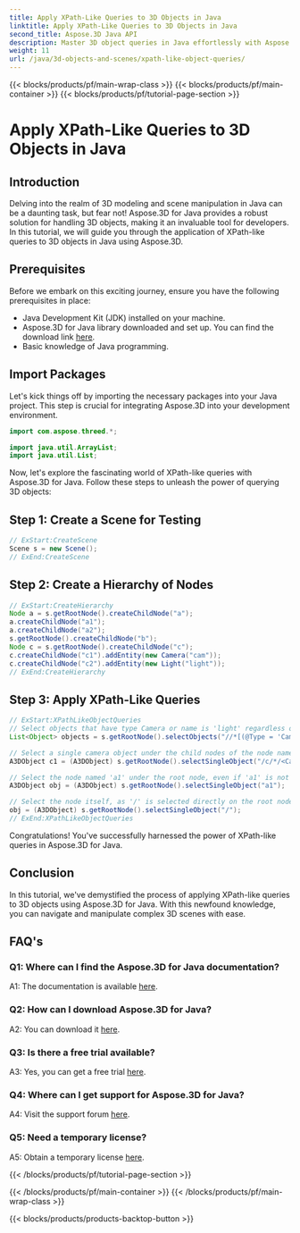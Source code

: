 ```yaml
---
title: Apply XPath-Like Queries to 3D Objects in Java
linktitle: Apply XPath-Like Queries to 3D Objects in Java
second_title: Aspose.3D Java API
description: Master 3D object queries in Java effortlessly with Aspose.3D. Apply XPath-like queries, manipulate scenes, and elevate your 3D development.
weight: 11
url: /java/3d-objects-and-scenes/xpath-like-object-queries/
---
```


{{< blocks/products/pf/main-wrap-class >}}
{{< blocks/products/pf/main-container >}}
{{< blocks/products/pf/tutorial-page-section >}}

# Apply XPath-Like Queries to 3D Objects in Java

## Introduction

Delving into the realm of 3D modeling and scene manipulation in Java can be a daunting task, but fear not! Aspose.3D for Java provides a robust solution for handling 3D objects, making it an invaluable tool for developers. In this tutorial, we will guide you through the application of XPath-like queries to 3D objects in Java using Aspose.3D.

## Prerequisites

Before we embark on this exciting journey, ensure you have the following prerequisites in place:

- Java Development Kit (JDK) installed on your machine.
- Aspose.3D for Java library downloaded and set up. You can find the download link [here](https://releases.aspose.com/3d/java/).
- Basic knowledge of Java programming.

## Import Packages

Let's kick things off by importing the necessary packages into your Java project. This step is crucial for integrating Aspose.3D into your development environment.

```java
import com.aspose.threed.*;

import java.util.ArrayList;
import java.util.List;
```

Now, let's explore the fascinating world of XPath-like queries with Aspose.3D for Java. Follow these steps to unleash the power of querying 3D objects:

## Step 1: Create a Scene for Testing

```java
// ExStart:CreateScene
Scene s = new Scene();
// ExEnd:CreateScene
```

## Step 2: Create a Hierarchy of Nodes

```java
// ExStart:CreateHierarchy
Node a = s.getRootNode().createChildNode("a");
a.createChildNode("a1");
a.createChildNode("a2");
s.getRootNode().createChildNode("b");
Node c = s.getRootNode().createChildNode("c");
c.createChildNode("c1").addEntity(new Camera("cam"));
c.createChildNode("c2").addEntity(new Light("light"));
// ExEnd:CreateHierarchy
```

## Step 3: Apply XPath-Like Queries

```java
// ExStart:XPathLikeObjectQueries
// Select objects that have type Camera or name is 'light' regardless of their location.
List<Object> objects = s.getRootNode().selectObjects("//*[(@Type = 'Camera') or (@Name = 'light')]");

// Select a single camera object under the child nodes of the node named 'c' under the root node
A3DObject c1 = (A3DObject) s.getRootNode().selectSingleObject("/c/*/<Camera>");

// Select the node named 'a1' under the root node, even if 'a1' is not a directly child node
A3DObject obj = (A3DObject) s.getRootNode().selectSingleObject("a1");

// Select the node itself, as '/' is selected directly on the root node
obj = (A3DObject) s.getRootNode().selectSingleObject("/");
// ExEnd:XPathLikeObjectQueries
```

Congratulations! You've successfully harnessed the power of XPath-like queries in Aspose.3D for Java.

## Conclusion

In this tutorial, we've demystified the process of applying XPath-like queries to 3D objects using Aspose.3D for Java. With this newfound knowledge, you can navigate and manipulate complex 3D scenes with ease.

## FAQ's

### Q1: Where can I find the Aspose.3D for Java documentation?

A1: The documentation is available [here](https://reference.aspose.com/3d/java/).

### Q2: How can I download Aspose.3D for Java?

A2: You can download it [here](https://releases.aspose.com/3d/java/).

### Q3: Is there a free trial available?

A3: Yes, you can get a free trial [here](https://releases.aspose.com/).

### Q4: Where can I get support for Aspose.3D for Java?

A4: Visit the support forum [here](https://forum.aspose.com/c/3d/18).

### Q5: Need a temporary license?

A5: Obtain a temporary license [here](https://purchase.aspose.com/temporary-license/).

{{< /blocks/products/pf/tutorial-page-section >}}

{{< /blocks/products/pf/main-container >}}
{{< /blocks/products/pf/main-wrap-class >}}

{{< blocks/products/products-backtop-button >}}
